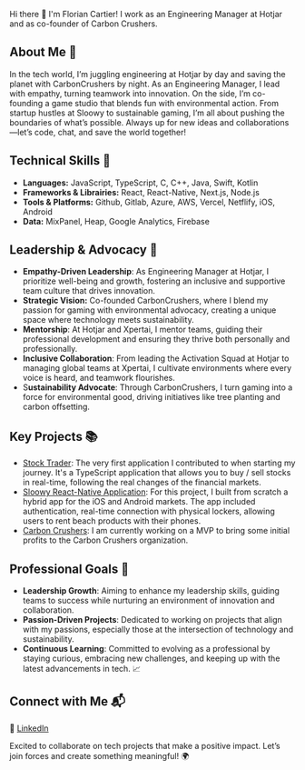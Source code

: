 Hi there 👋 I'm Florian Cartier! I work as an Engineering Manager at Hotjar and as co-founder of Carbon Crushers.

## About Me 🌱
In the tech world, I’m juggling engineering at Hotjar by day and saving the planet with CarbonCrushers by night. As an Engineering Manager, I lead with empathy, turning teamwork into innovation. On the side, I’m co-founding a game studio that blends fun with environmental action. From startup hustles at Sloowy to sustainable gaming, I’m all about pushing the boundaries of what’s possible. Always up for new ideas and collaborations—let’s code, chat, and save the world together!

## Technical Skills 🔧
- **Languages:** JavaScript, TypeScript, C, C++, Java, Swift, Kotlin
- **Frameworks & Librairies:** React, React-Native, Next.js, Node.js
- **Tools & Platforms:** Github, Gitlab, Azure, AWS, Vercel, Netflify, iOS, Android
- **Data:** MixPanel, Heap, Google Analytics, Firebase

## Leadership & Advocacy 🌟
- **Empathy-Driven Leadership**: As Engineering Manager at Hotjar, I prioritize well-being and growth, fostering an inclusive and supportive team culture that drives innovation.
- **Strategic Vision:** Co-founded CarbonCrushers, where I blend my passion for gaming with environmental advocacy, creating a unique space where technology meets sustainability.
- **Mentorship**: At Hotjar and Xpertai, I mentor teams, guiding their professional development and ensuring they thrive both personally and professionally.
- **Inclusive Collaboration**: From leading the Activation Squad at Hotjar to managing global teams at Xpertai, I cultivate environments where every voice is heard, and teamwork flourishes.
- S**ustainability Advocate**: Through CarbonCrushers, I turn gaming into a force for environmental good, driving initiatives like tree planting and carbon offsetting.

## Key Projects 📚
- [Stock Trader](https://github.com/FCartier/stock-trader-v2): The very first application I contributed to when starting my journey. It's a TypeScript application that allows you to buy / sell stocks in real-time, following the real changes of the financial markets.
- [Sloowy React-Native Application](https://github.com/Sloowy-App/react-native-app): For this project, I built from scratch a hybrid app for the iOS and Android markets. The app included authentication, real-time connection with physical lockers, allowing users to rent beach products with their phones.
- [Carbon Crushers](https://github.com/CarbonCrushers): I am currently working on a MVP to bring some initial profits to the Carbon Crushers organization.

## Professional Goals 🚀
- **Leadership Growth**: Aiming to enhance my leadership skills, guiding teams to success while nurturing an environment of innovation and collaboration.
- **Passion-Driven Projects**: Dedicated to working on projects that align with my passions, especially those at the intersection of technology and sustainability.
- **Continuous Learning**: Committed to evolving as a professional by staying curious, embracing new challenges, and keeping up with the latest advancements in tech. 📈

## Connect with Me 📬
🔗 [LinkedIn](https://www.linkedin.com/in/floriancartier/)

Excited to collaborate on tech projects that make a positive impact. Let’s join forces and create something meaningful! 🌍
